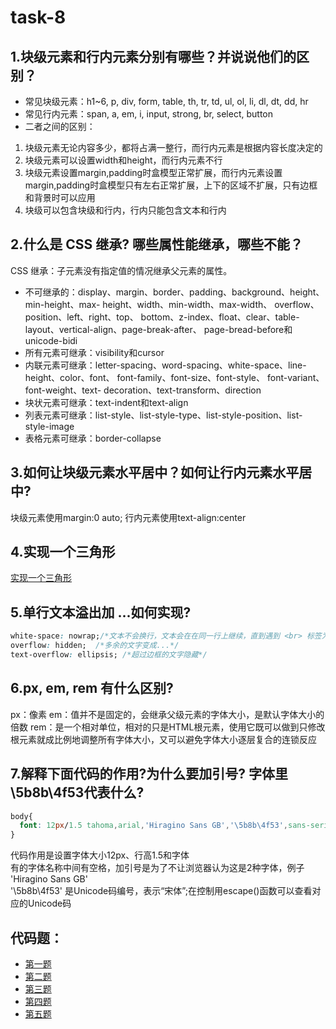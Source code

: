 # task-8
## 1.块级元素和行内元素分别有哪些？并说说他们的区别？
- 常见块级元素：h1~6, p, div, form, table, th, tr, td, ul, ol, li, dl, dt, dd, hr
- 常见行内元素：span, a, em, i, input, strong, br,
select, button
- 二者之间的区别：
1. 块级元素无论内容多少，都将占满一整行，而行内元素是根据内容长度决定的
2. 块级元素可以设置width和height，而行内元素不行
3. 块级元素设置margin,padding时盒模型正常扩展，而行内元素设置margin,padding时盒模型只有左右正常扩展，上下的区域不扩展，只有边框和背景时可以应用
4. 块级可以包含块级和行内，行内只能包含文本和行内
## 2.什么是 CSS 继承? 哪些属性能继承，哪些不能？
CSS 继承：子元素没有指定值的情况继承父元素的属性。
- 不可继承的：display、margin、border、padding、background、height、min-height、max- height、width、min-width、max-width、
overflow、position、left、right、top、 bottom、z-index、float、clear、table-layout、vertical-align、page-break-after、 
page-bread-before和unicode-bidi
- 所有元素可继承：visibility和cursor
- 内联元素可继承：letter-spacing、word-spacing、white-space、line-height、color、font、 font-family、font-size、font-style、
font-variant、font-weight、text- decoration、text-transform、direction
- 块状元素可继承：text-indent和text-align
- 列表元素可继承：list-style、list-style-type、list-style-position、list-style-image
- 表格元素可继承：border-collapse
## 3.如何让块级元素水平居中？如何让行内元素水平居中?
块级元素使用margin:0 auto; 行内元素使用text-align:center
## 4.实现一个三角形
[实现一个三角形](http://js.jirengu.com/lomucejocu/1/edit)
## 5.单行文本溢出加 ...如何实现?
```css
white-space: nowrap;/*文本不会换行，文本会在在同一行上继续，直到遇到 <br> 标签为止*/
overflow: hidden;  /*多余的文字变成...*/
text-overflow: ellipsis; /*超过边框的文字隐藏*/
```
## 6.px, em, rem 有什么区别?
px：像素
em：值并不是固定的，会继承父级元素的字体大小，是默认字体大小的倍数
rem：是一个相对单位，相对的只是HTML根元素，使用它既可以做到只修改根元素就成比例地调整所有字体大小，又可以避免字体大小逐层复合的连锁反应
## 7.解释下面代码的作用?为什么要加引号? 字体里\5b8b\4f53代表什么?
```css
body{
  font: 12px/1.5 tahoma,arial,'Hiragino Sans GB','\5b8b\4f53',sans-serif;
}
```
代码作用是设置字体大小12px、行高1.5和字体  
有的字体名称中间有空格，加引号是为了不让浏览器认为这是2种字体，例子 'Hiragino Sans GB'  
'\5b8b\4f53' 是Unicode码编号，表示“宋体”;在控制用escape()函数可以查看对应的Unicode码
## 代码题：
- [第一题](http://js.jirengu.com/xewesukoto/4/edit?html,css,output)
- [第二题](http://js.jirengu.com/vacawicafu/3/edit?html,css,output)
- [第三题](http://js.jirengu.com/hijuvusune/6/edit?html,css,output)
- [第四题](http://js.jirengu.com/cizurojupu/1/edit?html,css,output)
- [第五题](http://js.jirengu.com/tuwecarivi/1/edit?html,css,output)

